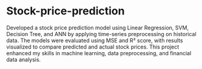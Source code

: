 # Stock-price-prediction
Developed a stock price prediction model using Linear Regression, SVM, Decision Tree, and ANN by applying time-series preprocessing on historical data. The models were evaluated using MSE and R² score, with results visualized to compare predicted and actual stock prices. This project enhanced my skills in machine learning, data preprocessing, and financial data analysis.
